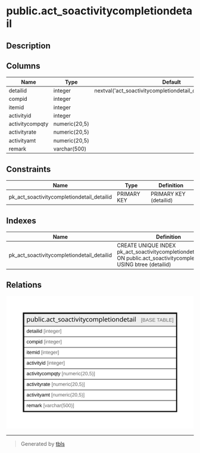 # public.act_soactivitycompletiondetail

## Description

## Columns

| Name | Type | Default | Nullable | Children | Parents | Comment |
| ---- | ---- | ------- | -------- | -------- | ------- | ------- |
| detailid | integer | nextval('act_soactivitycompletiondetail_detailid_seq'::regclass) | false |  |  |  |
| compid | integer |  | true |  |  |  |
| itemid | integer |  | true |  |  |  |
| activityid | integer |  | true |  |  |  |
| activitycompqty | numeric(20,5) |  | true |  |  |  |
| activityrate | numeric(20,5) |  | true |  |  |  |
| activityamt | numeric(20,5) |  | true |  |  |  |
| remark | varchar(500) |  | true |  |  |  |

## Constraints

| Name | Type | Definition |
| ---- | ---- | ---------- |
| pk_act_soactivitycompletiondetail_detailid | PRIMARY KEY | PRIMARY KEY (detailid) |

## Indexes

| Name | Definition |
| ---- | ---------- |
| pk_act_soactivitycompletiondetail_detailid | CREATE UNIQUE INDEX pk_act_soactivitycompletiondetail_detailid ON public.act_soactivitycompletiondetail USING btree (detailid) |

## Relations

![er](public.act_soactivitycompletiondetail.svg)

---

> Generated by [tbls](https://github.com/k1LoW/tbls)
